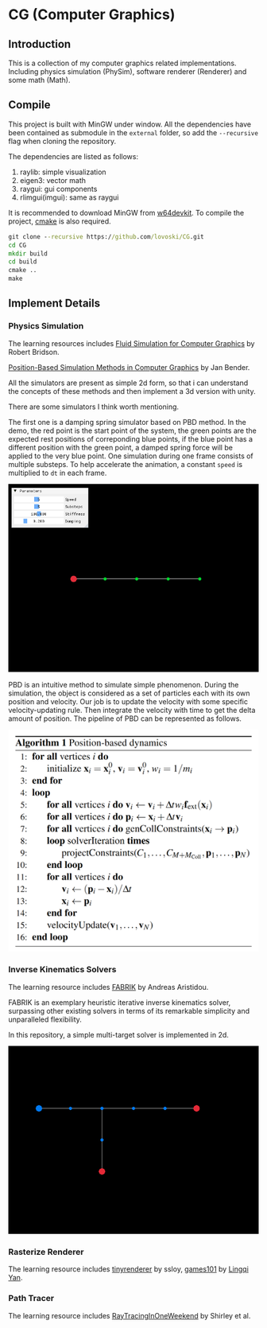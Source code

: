 # CG (Computer Graphics)

## Introduction

This is a collection of my computer graphics related implementations. Including physics simulation (PhySim), software renderer (Renderer) and some math (Math).

## Compile

This project is built with MinGW under window. All the dependencies have been contained as submodule in the `external` folder, so add the `--recursive` flag when cloning the repository.

The dependencies are listed as follows:

1. raylib: simple visualization
2. eigen3: vector math
3. raygui: gui components
4. rlimgui(imgui): same as raygui

It is recommended to download MinGW from [w64devkit](https://github.com/skeeto/w64devkit). To compile the project, [cmake](https://cmake.org/) is also required.

```cmd
git clone --recursive https://github.com/lovoski/CG.git
cd CG
mkdir build
cd build
cmake ..
make
```

## Implement Details

### Physics Simulation

The learning resources includes [Fluid Simulation for Computer Graphics](https://www.cs.ubc.ca/~rbridson/fluidsimulation/) by Robert Bridson.

[Position-Based Simulation Methods in Computer Graphics](https://mmacklin.com/EG2015PBD.pdf) by Jan Bender.

All the simulators are present as simple 2d form, so that i can understand the concepts of these methods and then implement a 3d version with unity.

There are some simulators I think worth mentioning.

The first one is a damping spring simulator based on PBD method.
In the demo, the red point is the start point of the system, the green points are the expected rest positions of correponding blue points, if the blue point has a different position with the green point, a damped spring force will be applied to the very blue point. One simulation during one frame consists of multiple substeps. To help accelerate the animation, a constant `speed` is multiplied to `dt` in each frame.

![alt text](Assets/incompressible-demo.gif)

PBD is an intuitive method to simulate simple phenomenon. During the simulation, the object is considered as a set of particles each with its own position and velocity. Our job is to update the velocity with some specific velocity-updating rule. Then integrate the velocity with time to get the delta amount of position. The pipeline of PBD can be represented as follows.

![PBD-pipeline](Assets/PBD-pipeline.png)

### Inverse Kinematics Solvers

The learning resource includes [FABRIK](http://www.andreasaristidou.com/FABRIK.html) by Andreas Aristidou.

FABRIK is an exemplary heuristic iterative inverse kinematics solver, surpassing other existing solvers in terms of its remarkable simplicity and unparalleled flexibility.

In this repository, a simple multi-target solver is implemented in 2d.

![fabrik-mt-demo](Assets/fabrik-mt-demo.gif)

### Rasterize Renderer

The learning resource includes [tinyrenderer](https://github.com/ssloy/tinyrenderer) by ssloy, [games101](https://sites.cs.ucsb.edu/~lingqi/teaching/games101.html) by [Lingqi Yan](https://sites.cs.ucsb.edu/~lingqi/index.html).

### Path Tracer

The learning resource includes [RayTracingInOneWeekend](https://raytracing.github.io/books/RayTracingInOneWeekend.html) by Shirley et al.
